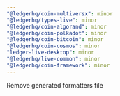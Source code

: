 ```yaml
---
"@ledgerhq/coin-multiversx": minor
"@ledgerhq/types-live": minor
"@ledgerhq/coin-algorand": minor
"@ledgerhq/coin-polkadot": minor
"@ledgerhq/coin-bitcoin": minor
"@ledgerhq/coin-cosmos": minor
"ledger-live-desktop": minor
"@ledgerhq/live-common": minor
"@ledgerhq/coin-framework": minor
---
```


Remove generated formatters file

